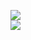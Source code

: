 [![](https://img.shields.io/badge/Made%20With-Github%20Spray-lightgrey.svg?style=for-the-badge&logo=github)](https://github.com/Annihil/github-spray#738)  
[![](https://i.imgur.com/2DrTn0Z.gif)](https://github.com/Annihil/github-spray)